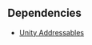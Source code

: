 ## Dependencies

- [Unity Addressables](https://docs.unity3d.com/Packages/com.unity.addressables@1.5/manual/index.html)
